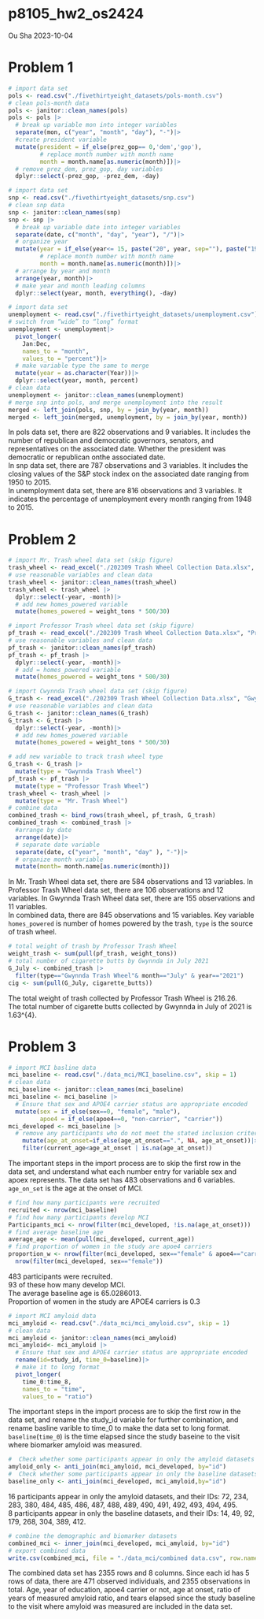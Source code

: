 p8105_hw2_os2424
================
Ou Sha
2023-10-04

# Problem 1

``` r
# import data set
pols <- read.csv("./fivethirtyeight_datasets/pols-month.csv")
# clean pols-month data
pols <- janitor::clean_names(pols)
pols <- pols |>
  # break up variable mon into integer variables
  separate(mon, c("year", "month", "day"), "-")|>
  #create president variable
  mutate(president = if_else(prez_gop== 0,'dem','gop'),
         # replace month number with month name
         month = month.name[as.numeric(month)])|>
  # remove prez_dem, prez_gop, day variables
  dplyr::select(-prez_gop, -prez_dem, -day)
```

``` r
# import data set
snp <- read.csv("./fivethirtyeight_datasets/snp.csv")
# clean snp data
snp <- janitor::clean_names(snp)
snp <- snp |>
  # break up variable date into integer variables
  separate(date, c("month", "day", "year"), "/")|>
  # organize year
  mutate(year = if_else(year<= 15, paste("20", year, sep=""), paste("19", year, sep="")),
         # replace month number with month name
         month = month.name[as.numeric(month)])|>
  # arrange by year and month
  arrange(year, month)|>
  # make year and month leading columns
  dplyr::select(year, month, everything(), -day)
```

``` r
# import data set
unemployment <- read.csv("./fivethirtyeight_datasets/unemployment.csv")
# switch from “wide” to “long” format
unemployment <- unemployment|>
  pivot_longer(
    Jan:Dec,
    names_to = "month", 
    values_to = "percent")|>
  # make variable type the same to merge
  mutate(year = as.character(Year))|>
  dplyr::select(year, month, percent)
# clean data 
unemployment <- janitor::clean_names(unemployment)
# merge snp into pols, and merge unemployment into the result
merged <- left_join(pols, snp, by = join_by(year, month))
merged <- left_join(merged, unemployment, by = join_by(year, month))
```

In pols data set, there are 822 observations and 9 variables. It
includes the number of republican and democratic governors, senators,
and representatives on the associated date. Whether the president was
democratic or republican onthe associated date.  
In snp data set, there are 787 observations and 3 variables. It includes
the closing values of the S&P stock index on the associated date ranging
from 1950 to 2015.  
In unemployment data set, there are 816 observations and 3 variables. It
indicates the percentage of unemployment every month ranging from 1948
to 2015.

# Problem 2

``` r
# import Mr. Trash wheel data set (skip figure)
trash_wheel <- read_excel("./202309 Trash Wheel Collection Data.xlsx", "Mr. Trash Wheel", "A2:N586")
# use reasonable variables and clean data
trash_wheel <- janitor::clean_names(trash_wheel)
trash_wheel <- trash_wheel |>
  dplyr::select(-year, -month)|>
  # add new homes_powered variable
  mutate(homes_powered = weight_tons * 500/30)
```

``` r
# import Professor Trash wheel data set (skip figure)
pf_trash <- read_excel("./202309 Trash Wheel Collection Data.xlsx", "Professor Trash Wheel", "A2:M108")
# use reasonable variables and clean data
pf_trash <- janitor::clean_names(pf_trash)
pf_trash <- pf_trash |>
  dplyr::select(-year, -month)|>
  # add = homes_powered variable
  mutate(homes_powered = weight_tons * 500/30)
```

``` r
# import Cwynnda Trash wheel data set (skip figure)
G_trash <- read_excel("./202309 Trash Wheel Collection Data.xlsx", "Gwynnda Trash Wheel", "A2:L157")
# use reasonable variables and clean data
G_trash <- janitor::clean_names(G_trash)
G_trash <- G_trash |>
  dplyr::select(-year, -month)|>
  # add new homes_powered variable
  mutate(homes_powered = weight_tons * 500/30)
```

``` r
# add new variable to track trash wheel type
G_trash <- G_trash |>
  mutate(type = "Gwynnda Trash Wheel")
pf_trash <- pf_trash |>
  mutate(type = "Professor Trash Wheel")
trash_wheel <- trash_wheel |>
  mutate(type = "Mr. Trash Wheel")
# combine data
combined_trash <- bind_rows(trash_wheel, pf_trash, G_trash)
combined_trash <- combined_trash |>
  #arrange by date
  arrange(date)|>
  # separate date variable
  separate(date, c("year", "month", "day" ), "-")|>
  # organize month variable
  mutate(month= month.name[as.numeric(month)])
```

In Mr. Trash Wheel data set, there are 584 observations and 13
variables. In Professor Trash Wheel data set, there are 106 observations
and 12 variables. In Gwynnda Trash Wheel data set, there are 155
observations and 11 variables.  
In combined data, there are 845 observations and 15 variables. Key
variable `homes_powered` is number of homes powered by the trash, `type`
is the source of trash wheel.

``` r
# total weight of trash by Professor Trash Wheel
weight_trash <- sum(pull(pf_trash, weight_tons))
# total number of cigarette butts by Gwynnda in July 2021
G_July <- combined_trash |>
  filter(type=="Gwynnda Trash Wheel"& month=="July" & year=="2021")
cig <- sum(pull(G_July, cigarette_butts))
```

The total weight of trash collected by Professor Trash Wheel is
216.26.  
The total number of cigarette butts collected by Gwynnda in July of 2021
is 1.63^{4}.

# Problem 3

``` r
# import MCI basline data
mci_baseline <- read.csv("./data_mci/MCI_baseline.csv", skip = 1)
# clean data
mci_baseline <- janitor::clean_names(mci_baseline)
mci_baseline <- mci_baseline |>
  # Ensure that sex and APOE4 carrier status are appropriate encoded
  mutate(sex = if_else(sex==0, "female", "male"),
         apoe4 = if_else(apoe4==0, "non-carrier", "carrier"))
mci_developed <- mci_baseline |>
  # remove any participants who do not meet the stated inclusion criteria
    mutate(age_at_onset=if_else(age_at_onset==".", NA, age_at_onset))|>
    filter(current_age<age_at_onset | is.na(age_at_onset))
```

The important steps in the import process are to skip the first row in
the data set, and understand what each number entry for variable sex and
apoex represents. The data set has 483 observations and 6 variables.
`age_on_set` is the age at the onset of MCI.

``` r
# find how many participants were recruited
recruited <- nrow(mci_baseline)
# find how many participants develop MCI
Participants_mci <- nrow(filter(mci_developed, !is.na(age_at_onset)))
# find average baseline age
average_age <- mean(pull(mci_developed, current_age))
# find proportion of women in the study are apoe4 carriers
proportion_w <- nrow(filter(mci_developed, sex=="female" & apoe4=="carrier"))/ 
  nrow(filter(mci_developed, sex=="female"))
```

483 participants were recruited.  
93 of these how many develop MCI.  
The average baseline age is 65.0286013.  
Proportion of women in the study are APOE4 carriers is 0.3

``` r
# import MCI amyloid data
mci_amyloid <- read.csv("./data_mci/mci_amyloid.csv", skip = 1)
# clean data
mci_amyloid <- janitor::clean_names(mci_amyloid)
mci_amyloid<- mci_amyloid |>
  # Ensure that sex and APOE4 carrier status are appropriate encoded
  rename(id=study_id, time_0=baseline)|>
  # make it to long format
  pivot_longer(
    time_0:time_8,
    names_to = "time", 
    values_to = "ratio")
```

The important steps in the import process are to skip the first row in
the data set, and rename the study_id variable for further combination,
and rename basline varible to time_0 to make the data set to long
format. `baseline`(`time_0`) is the time elapsed since the study baseine
to the visit where biomarker amyloid was measured.

``` r
#  Check whether some participants appear in only the amyloid datasets
amyloid_only <- anti_join(mci_amyloid, mci_developed, by="id")
#  Check whether some participants appear in only the baseline datasets
baseline_only <- anti_join(mci_developed, mci_amyloid,by="id")
```

16 participants appear in only the amyloid datasets, and their IDs: 72,
234, 283, 380, 484, 485, 486, 487, 488, 489, 490, 491, 492, 493, 494,
495.  
8 participants appear in only the baseline datasets, and their IDs: 14,
49, 92, 179, 268, 304, 389, 412.

``` r
# combine the demographic and biomarker datasets
combined_mci <- inner_join(mci_developed, mci_amyloid, by="id")
# export combined data
write.csv(combined_mci, file = "./data_mci/combined data.csv", row.names = TRUE)
```

The combined data set has 2355 rows and 8 columns. Since each id has 5
rows of data, there are 471 observed individuals, and 2355 observations
in total. Age, year of education, apoe4 carrier or not, age at onset,
ratio of years of measured amyloid ratio, and tears elapsed since the
study baseline to the visit where amyloid was measured are included in
the data set.
